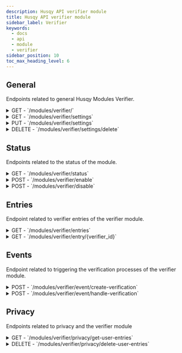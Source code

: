 ```yaml
---
description: Husqy API verifier module
title: Husqy API verifier module
sidebar_label: Verifier
keywords:
  - docs
  - api
  - module
  - verifier
sidebar_position: 10
toc_max_heading_level: 6
---
```


## General

Endpoints related to general Husqy Modules Verifier.

<details>
  <summary>GET - `/modules/verifier/`</summary>

Home endpoint for the Modules Verifier Husqy API. Returns only success message displaying that it is the Modules Verifier Husqy API route.

</details>

<details>
  <summary>GET - `/modules/verifier/settings`</summary>

Get the settings of the verifier module for the specified guild.

Query string parameters:
| field | required | type | description |
| --- | --- | --- | --- |
| guild_id | yes | `integer` | The ID of the guild to check the status of |

Possible errors:

- BadRequestError
- SettingsError
- ModuleDisabledError
- InternalServerError

</details>

<details>
  <summary>PUT - `/modules/verifier/settings`</summary>

Endpoint to change the settings of the verifier module for the specified guild.

Body data (JSON):
| field | required | type | description |
| --- | --- | --- | --- |
| guild_id | yes | `integer` | The ID of the guild to change the verifier module settings for |
| verifier_type | yes | `integer` | The type to use for verification. 1 = Click-to-pass, 2 = Passphrase and 3 = Web. |
| verifier_channel | yes | `integer` | The ID of the channel to send verification requests in. Can be None to use User DM |
| verifier_verified_role_ids | yes | `list` | A list of role ID's to give to a user when they are successfully verified |
| verifier_message_is_embed | yes | `boolean` | If the message to send to users is an Husqy embed config |
| verifier_message_completed_is_embed | yes | `boolean` | If the message to send to users after successful verification is an Husqy embed config |
| verifier_message_content | yes | `string` | The message configuration to send to users when they are requested to verify. Can be a Husqy embed config is "verifier_message_is_embed" is True |
| verifier_message_content_success | yes | `string` | The message configuration to send to users when verification has been successfully completed. Can be a Husqy embed config when "verifier_message_completed_is_embed" is True |
| verifier_passphrase | yes | `string` | The passphrase to use. Can be None if verifier_type is not 2 (Passphrase) |

Possible errors:

- BadRequestError
- SettingsError
- ModuleDisabledError
- DatabaseError
- Unprocessable Entity

```
{
    "success": False,
    "data": {},
    "error": {
        "code": 422,
        "message": "Unprocessable Entity! {reason}",
    },
},
```

</details>

<details>
  <summary>DELETE - `/modules/verifier/settings/delete`</summary>

Delete all settings of the verifier module for a specified guild.

Body data (JSON):
| field | required | type | description |
| --- | --- | --- | --- |
| guild_id | yes | `integer` | The ID of the guild to delete the settings from |

Possible errors:

- BadRequestError

</details>

## Status

Endpoints related to the status of the module.

<details>
  <summary>GET - `/modules/verifier/status`</summary>

Get the status of the verifier module for the specified guild.

Query string parameters:
| field | required | type | description |
| --- | --- | --- | --- |
| guild_id | yes | `integer` | The ID of the guild to check the status of |

Possible errors:

- BadRequestError
- SettingsError

</details>

<details>
  <summary>POST - `/modules/verifier/enable`</summary>

Endpoint to enable the verifier module for the specified guild.

Body data (JSON):
| field | required | type | description |
| --- | --- | --- | --- |
| guild_id | yes | `integer` | The ID of the guild to enable the verifier module for |

Possible errors:

- BadRequestError
- SettingsError
- ModuleEnabledError
- DatabaseError

</details>

<details>
  <summary>POST - `/modules/verifier/disable`</summary>

Endpoint to disable the verifier module for the specified guild.

Body data (JSON):
| field | required | type | description |
| --- | --- | --- | --- |
| guild_id | yes | `integer` | The ID of the guild to disable the verifier module for |

Possible errors:

- BadRequestError
- SettingsError
- ModuleDisabledError
- DatabaseError

</details>

## Entries

Endpoint related to verifier entries of the verifier module.

<details>
  <summary>GET - `/modules/verifier/entries`</summary>

Endpoint to get the entries of the verifier module.

Query string parameters:
| field | required | type | description |
| --- | --- | --- | --- |
| guild_id | yes | `integer` | The ID of the guild to get the verifier entries from |
| page | no | `integer` | The page number to get (default = 1) |
| page_size | no | `integer` | The amount of panels to return in one page (default = 10) |

Possible errors:

- BadRequestError
- SettingsError
- ModuleDisabledError
- InternalServerError

</details>

<details>
  <summary>GET - `/modules/verifier/entry/{verifier_id}`</summary>

Endpoint to get an entry of the verifier module.

Possible errors:

- BadRequestError
- SettingsError
- ModuleDisabledError
- InternalServerError

</details>

## Events

Endpoint related to triggering the verification processes of the verifier module.

<details>
  <summary>POST - `/modules/verifier/event/create-verification`</summary>

:::danger

Do not use this endpoint yourself! Verifications will be created and send by Husqy when needed.

:::

Endpoint to check if a verification should be created and send.

Body data (JSON):
| field | required | type | description |
| --- | --- | --- | --- |
| guild_id | yes | `integer` | The ID of the guild where the member has joined |
| application_id | yes | `integer` | The ID of the application interaction. Can be None |
| token | yes | `string` | The token of the interaction. Can be None |
| requester | yes | `integer` | The ID of the user who ran the `/verifier entry retrigger` command. Can be None |

Possible errors:

- BadRequestError
- SettingsError
- ModuleDisabledError
- InternalServerError
- Unprocessable Entity

```
{
    "success": False,
    "data": {},
    "error": {
        "code": 422,
        "message": "Unprocessable Entity! {reason}",
    },
},
```

</details>

<details>
  <summary>POST - `/modules/verifier/event/handle-verification`</summary>

:::danger

Do not use this endpoint yourself! Verifications will be created and send by Husqy when needed.

:::

Endpoint to check if a verification should be created and send.

Body data (JSON):
| field | required | type | description |
| --- | --- | --- | --- |
| verifier_id | yes | `string` | The ID of the verifier entry that needs to be validated |
| interaction_id | yes | `integer` | The ID of the application interaction. Can be None |
| token | yes | `string` | The token of the interaction. Can be None |
| interaction_type | yes | `string` | The type of the interaction. Can be "ComponentInteraction", "ModalInteraction", "WebLogin" or None |
| passphrase_value | yes | `string` | The value of the passphrase the member filled in |

Possible errors:

- BadRequestError
- SettingsError
- ModuleDisabledError
- InternalServerError
- Unprocessable Entity

```
{
    "success": False,
    "data": {},
    "error": {
        "code": 422,
        "message": "Unprocessable Entity! {reason}",
    },
},
```

</details>

## Privacy

Endpoints related to privacy and the verifier module

<details>
  <summary>GET - `/modules/verifier/privacy/get-user-entries`</summary>

:::danger

Do not use this endpoint yourself! This endpoint will be used by Husqy's Privacy configurator (`/privacy`) command.

:::

Endpoint to get the amount of references in verifier to your user.

Query string parameters:
| field | required | type | description |
| --- | --- | --- | --- |
| guild_id | yes | `integer` | The ID of the guild to get the specified references in |
| privacy_member_id | yes | `integer` | The ID of the member who wants to check their references |

Possible errors:

- BadRequestError
- ForbiddenError
- InternalServerError

</details>

<details>
  <summary>DELETE - `/modules/verifier/privacy/delete-user-entries`</summary>

:::danger

Do not use this endpoint yourself! This endpoint will be used by Husqy's Privacy configurator (`/privacy`) command.

:::

Endpoint to delete the references in verifier to your user.

Body data (JSON):
| field | required | type | description |
| --- | --- | --- | --- |
| guild_id | yes | `integer` | The ID of the guild to delete the specified references in |
| privacy_member_id | yes | `integer` | The ID of the member who wants to remove their references |

Possible errors:

- BadRequestError
- ForbiddenError
- InternalServerError

</details>